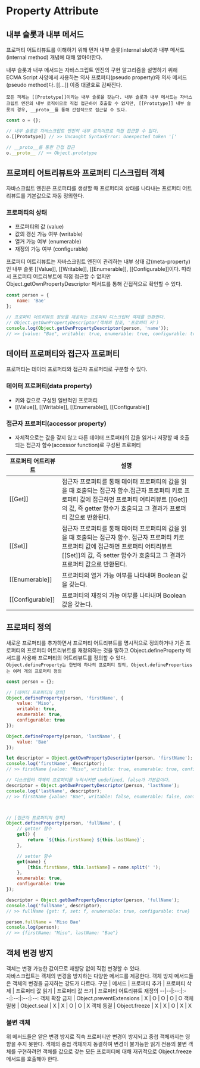 # Property Attribute
## 내부 슬롯과 내부 메서드
프로퍼티 어트리뷰트를 이해하기 위해 먼저 내부 슬롯(internal slot)과 내부 메서드(internal method) 개념에 대해 알아야한다.

내부 슬롯과 내부 메서드는 자바스크립트 엔진의 구현 알고리즘을 설명하기 위해 ECMA Script 사양에서 사용하는 의사 프로퍼티(pseudo property)와 의사 메서드(pseudo method)다. [[...]] 이중 대괄호로 감싸진다.

`모든 객체는 [[Prototype]]이라는 내부 슬롯을 갖는다.
내부 슬롯과 내부 메서드는 자바스크립트 엔진의 내부 로직이므로 직접 접근하여 호출할 수 없지만,
[[Prototype]] 내부 슬롯의 경우, __proto__를 통해 간접적으로 접근할 수 있다.`

```javascript
const o = {};

// 내부 슬롯은 자바스크립트 엔진의 내부 로직이므로 직접 접근할 수 없다.
o.[[Prototype]] // >> Uncaught SyntaxError: Unexpected token '['

// __proto__를 통한 간접 접근
o.__proto__ // >> Object.prototype
```

## 프로퍼티 어트리뷰트와 프로퍼티 디스크립터 객체
자바스크립트 엔진은 프로퍼티를 생성할 때 프로퍼티의 상태를 나타내는 프로퍼티 어트리뷰트를 기본값으로 자동 정의한다.
### 프로퍼티의 상태
- 프로퍼티의 값 (value)
- 값의 갱신 가능 여부 (writable)
- 열거 가능 여부 (enumerable)
- 재정의 가능 여부 (configurable)

프로퍼티 어트리뷰트는 자바스크립트 엔진이 관리하는 내부 상태 값(meta-property)인 내부 슬롯
[[Value]], [[Writable]], [[Enumerable]], [[Configurable]]이다.
따라서 프로퍼티 어트리뷰트에 직접 접근할 수 없지만 Object.getOwnPropertyDescriptor 메서드를 통해 간접적으로 확인할 수 있다.
```javascript
const person = {
	name: 'Bae'
};

// 프로퍼티 어트리뷰트 정보를 제공하는 프로퍼티 디스크립터 객체를 반환한다.
// Object.getOwnPropertyDescriptor(객체의 참조, '프로퍼티 키')
console.log(Object.getOwnPropertyDescriptor(person, 'name'));
// >> {value: "Bae", writable: true, enumerable: true, configurable: true}
```

## 데이터 프로퍼티와 접근자 프로퍼티
프로퍼티는 데이터 프로퍼티와 접근자 프로퍼티로 구분할 수 있다.
### 데이터 프로퍼티(data property)
- 키와 값으로 구성된 일반적인 프로퍼티
- [[Value]], [[Writable]], [[Enumerable]], [[Configurable]]

### 접근자 프로퍼티(accessor property)
- 자체적으로는 값을 갖지 않고 다른 데이터 프로퍼티의 값을 읽거나 저장할 때 호출되는 접근자 함수(accessor function)로 구성된 프로퍼티

프로퍼티 어트리뷰트 | 설명
--|--
[[Get]] | 접근자 프로퍼티를 통해 데이터 프로퍼티의 값을 읽을 때 호출되는 접근자 함수.접근자 프로퍼티 키로 프로퍼티 값에 접근하면 프로퍼티 어티리뷰트 [[Get]]의 값, 즉 getter 함수가 호출되고 그 결과가 프로퍼티 값으로 반환된다.
[[Set]] | 접근자 프로퍼티를 통해 데이터 프로퍼티의 값을 읽을 때 호출되는 접근자 함수. 접근자 프로퍼티 키로 프로퍼티 값에 접근하면 프로퍼티 어티리뷰트 [[Set]]의 값, 즉 setter 함수가 호출되고 그 결과가 프로퍼티 값으로 반환된다.
[[Enumerable]] | 프로퍼티의 열거 가능 여부를 나타내며 Boolean 값을 갖는다.
[[Configurable]] | 프로퍼티의 재정의 가능 여부를 나타내며 Boolean 값을 갖는다.

## 프로퍼티 정의
새로운 프로퍼티를 추가하면서 프로퍼티 어트리뷰트를 명시적으로 정의하거나 기존 프로퍼티의 프로퍼티 어트리뷰트를 재정의하는 것을 말하고 Object.defineProperty 메서드를 사용해 프로퍼티의 어트리뷰트를 정의할 수 있다.  
`Object.defineProperty는 한번에 하나의 프로퍼티 정의, Object.defineProperties는 여러 개의 프로퍼티 정의`
```javascript
const person = {};

// [데이터 프로퍼티의 정의]
Object.defineProperty(person, 'firstName', {
	value: 'Miso',
	writable: true,
	enumerable: true,
	configurable: true
});

Object.defineProperty(person, 'lastName', {
	value: 'Bae'
});

let descriptor = Object.getOwnPropertyDescriptor(person, 'firstName');
console.log('firstName', descriptor);
// >> firstName {value: "Miso", writable: true, enumerable: true, configurable: true}

// 디스크립터 객체의 프로퍼티를 누락시키면 undefined, false가 기본값이다.
descriptor = Object.getOwnPropertyDescriptor(person, 'lastName');
console.log('lastName', descriptor);
// >> firstName {value: "Bae", writable: false, enumerable: false, configurable: false}



// [접근자 프로퍼티의 정의]
Object.defineProperty(person, 'fullName', {
	// getter 함수
	get() {
		return `${this.firstName} ${this.lastName}`;
	},

	// setter 함수
	get(name) {
		[this.firstName, this.lastName] = name.split(' ');
	},
	enumerable: true,
	configurable: true
});

descriptor = Object.getOwnPropertyDescriptor(person, 'fullName');
console.log('fullName', descriptor);
// >> fullName {get: f, set: f, enumerable: true, configurable: true}

person.fullName = 'Miso Bae'
console.log(person);
// >> {firstName: "Miso", lastName: "Bae"}
```

## 객체 변경 방지
객체는 변경 가능한 값이므로 재할당 없이 직접 변경할 수 있다.  
자바스크립트는 객체의 변경을 방지하는 다양한 메서드를 제공한다. 객체 방지 메서드들은 객체의 변경을 금지하는 강도가 다르다.
구분 | 메서드 | 프로퍼티 추가 | 프로퍼티 삭제 | 프로퍼티 값 읽기 | 프로퍼티 값 쓰기 | 프로퍼티 어트리뷰트 재정의
--|--|:--:|:--:|:--:|:--:|:--:
객체 확장 금지 | Object.preventExtensions | X | O | O | O | O
객체 밀봉 | Object.seal | X | X | O | O | X
객체 동결 | Object.freeze | X | X | O | X | X
### 불변 객체
위 메서드들은 얕은 변경 방지로 직속 프로퍼티만 변경이 방지되고 중첩 객체까지는 영향을 주지 못한다.
객체의 중첩 객체까지 동결하여 변경이 불가능한 읽기 전용의 불변 객체를 구현하려면 객체를 값으로 갖는 모든 프로퍼티에 대해 재귀적으로 Object.freeze 메서드를 호출해야 한다.
